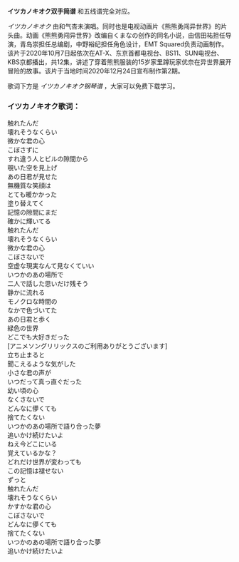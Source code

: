 

**イツカノキオク双手简谱** 和五线谱完全对应。

_イツカノキオク_
由和气杏未演唱。同时也是电视动画片《熊熊勇闯异世界》的片头曲。动画《熊熊勇闯异世界》改编自くまなの创作的同名小说，由信田祐担任导演，青岛崇担任总编剧，中野裕纪担任角色设计，EMT
Squared负责动画制作。该片于2020年10月7日起依次在AT-X、东京首都电视台、BS11、SUN电视台、KBS京都播出，共12集，讲述了穿着熊熊服装的15岁家里蹲玩家优奈在异世界展开冒险的故事。该片于当地时间2020年12月24日宣布制作第2期。

歌词下方是 _イツカノキオク钢琴谱_ ，大家可以免费下载学习。

### イツカノキオク歌词：

触れたんだ  
壊れそうなくらい  
微かな君の心  
こぼさずに  
すれ違う人とビルの隙間から  
覗いた空を見上げ  
あの日君が見せた  
無機質な笑顔は  
とても暖かかった  
塗り替えてく  
記憶の隙間にまだ  
確かに輝いてる  
触れたんだ  
壊れそうなくらい  
微かな君の心  
こぼさないで  
空虚な現実なんて見なくていい  
いつかのあの場所で  
二人で話した思いだけ残そう  
静かに流れる  
モノクロな時間の  
なかで色づいてた  
あの日君と歩く  
緑色の世界  
どこでも大好きだった  
[アニメソングリリックスのご利用ありがとうございます]  
立ち止まると  
聞こえるような気がした  
小さな君の声が  
いつだって真っ直ぐだった  
幼い頃の心  
なくさないで  
どんなに儚くても  
捨てたくない  
いつかのあの場所で語り合った夢  
追いかけ続けたいよ  
ねえ今どこにいる  
覚えているかな？  
どれだけ世界が変わっても  
この記憶は褪せない  
ずっと  
触れたんだ  
壊れそうなくらい  
かすかな君の心  
こぼさないで  
どんなに儚くても  
捨てたくない  
いつかのあの場所で語り合った夢  
追いかけ続けたいよ

